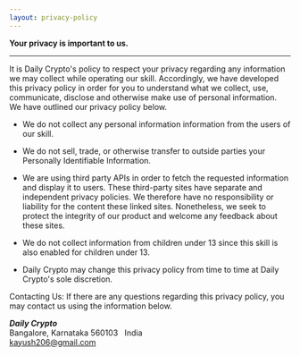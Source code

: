 ```yaml
---
layout: privacy-policy
---
```


**Your privacy is important to us.**

* * *

It is Daily Crypto's policy to respect your privacy regarding any information we may collect while operating our skill. Accordingly, we have developed this privacy policy in order for you to understand what we collect, use, communicate, disclose and otherwise make use of personal information. We have outlined our privacy policy below.

*   We do not collect any personal information information from the users of our skill.

*   We do not sell, trade, or otherwise transfer to outside parties your Personally Identifiable Information.

*   We are using third party APIs in order to fetch the requested information and display it to users. These third-party sites have separate and independent privacy policies. We therefore have no responsibility or liability for the content these linked sites. Nonetheless, we seek to protect the integrity of our product and welcome any feedback about these sites.

*   We do not collect information from children under 13 since this skill is also enabled for children under 13.

*   Daily Crypto may change this privacy policy from time to time at Daily Crypto's sole discretion.

Contacting Us:
If there are any questions regarding this privacy policy, you may contact us using the information below.

***Daily Crypto***  
Bangalore, Karnataka 560103    
India  
kayush206@gmail.com   
